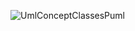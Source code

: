 ![UmlConceptClassesPuml](https://www.planttext.com/api/plantuml/png/RL5DJyCm3BtxLrWz8lN05I4qgJVKiHsOE8V6b6XPF1oN8G7_dSIKJpM7o7v-VYzsLbcTw7I808_14mv1XaYWGIFXRjrZnscWes8NNSwK0Ip0NIR1Ly1o8eyXMNGibHEBj-HXYl767SYI58Qz9Uz5eAy2NR6T1PGtuacsmduQD1l7J0oUIK9F4sMzfHUrt3kb7-RQ9JSQznUKzIzonxB_rkl3ugkl-NxBEMZWL1ldbiktjlto-0zMb-9Gn-42rCK0rBivRx1jhx0vQpu7kS1CoGFCGWjreUT0fygegWk4aSf-O5LaxCi-0000)
